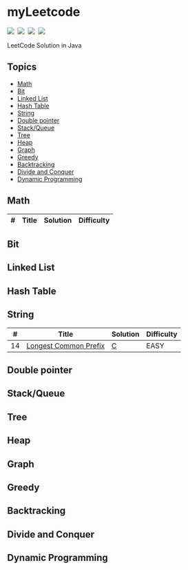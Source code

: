 # myLeetcode

![](https://img.shields.io/badge/SOLVED-1-green)&nbsp;
![](https://img.shields.io/badge/EASY-1-orange)&nbsp;
![](https://img.shields.io/badge/MEDIUM-0-red)&nbsp;
![](https://img.shields.io/badge/LANGUAGE-C-blue)

LeetCode Solution in Java

## Topics
- [Math](#math)
- [Bit](#bit)
- [Linked List](#linked-list)
- [Hash Table](#hash-table)
- [String](#string)
- [Double pointer](#Double-pointer)
- [Stack/Queue](#stackqueue)
- [Tree](#tree)
- [Heap](#heap)
- [Graph](#graph)
- [Greedy](#greedy)
- [Backtracking](#backtracking)
- [Divide and Conquer](#divide-and-conquer)
- [Dynamic Programming](#dynamic-programming)

## Math
| # | Title | Solution | Difficulty |
|:-:|-|-|-|


## Bit


## Linked List


## Hash Table


## String
| # | Title | Solution | Difficulty |
|:-:|-|-|-|
|14|[Longest Common Prefix](https://leetcode.com/problems/longest-common-prefix/)|[C](string/longest-common-prefix/longest-common-prefix.c)|EASY|

## Double pointer


## Stack/Queue


## Tree


## Heap


## Graph


## Greedy


## Backtracking


## Divide and Conquer


## Dynamic Programming

